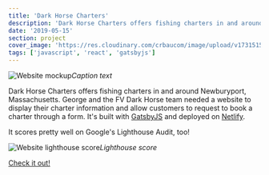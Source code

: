```yaml
---
title: 'Dark Horse Charters'
description: 'Dark Horse Charters offers fishing charters in and around Newburyport, Massachusetts for 1 to 6 people. FV Dark Horse fishes for giant bluefin tuna, cod, haddock, pollack, red fish, whiting, hake, ling, mackerel, herring, halibut, & dog fish.'
date: '2019-05-15'
section: project
cover_image: 'https://res.cloudinary.com/crbaucom/image/upload/v1731515300/crbaucom-images/darkhorse-fishing-tuna-short.jpg'
tags: ['javascript', 'react', 'gatsbyjs']
---
```


![Website mockup](https://res.cloudinary.com/crbaucom/image/upload/v1561139872/crbaucom-images/darkhorse-mockup-1.png)*Caption text*

Dark Horse Charters offers fishing charters in and around Newburyport, Massachusetts. George and the FV Dark Horse team needed a website to display their charter information and allow customers to request to book a charter through a form. It's built with [GatsbyJS](https://www.gatsbyjs.org/) and deployed on [Netlify](https://netlify.com/).

It scores pretty well on Google's Lighthouse Audit, too!

![Website lighthouse score](https://res.cloudinary.com/crbaucom/image/upload/v1561140472/crbaucom-images/darkhorse-lighthouse-1.png)*Lighthouse score*

[Check it out!](https://darkhorsecharters.com/)
